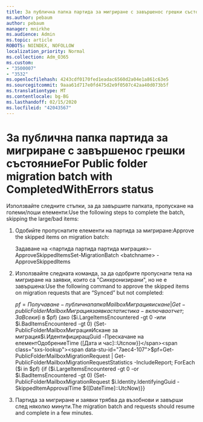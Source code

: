 ```yaml
---
title: За публична папка партида за мигриране с завършенос грешки състояние
ms.author: pebaum
author: pebaum
manager: mnirkhe
ms.audience: Admin
ms.topic: article
ROBOTS: NOINDEX, NOFOLLOW
localization_priority: Normal
ms.collection: Adm_O365
ms.custom:
- "3500007"
- "3532"
ms.openlocfilehash: 4243cdf0170fed1eadac6560d2a04e1a861c63e5
ms.sourcegitcommit: 9aaa61d717e0fd475d2e9f0507c42aa40d073b5f
ms.translationtype: MT
ms.contentlocale: bg-BG
ms.lasthandoff: 02/15/2020
ms.locfileid: "42043567"
---
```

# <a name="for-public-folder-migration-batch-with-completedwitherrors-status"></a><span data-ttu-id="7aec4-102">За публична папка партида за мигриране с завършенос грешки състояние</span><span class="sxs-lookup"><span data-stu-id="7aec4-102">For Public folder migration batch with CompletedWithErrors status</span></span>

<span data-ttu-id="7aec4-103">Използвайте следните стъпки, за да завършите папката, пропускане на големи/лоши елементи:</span><span class="sxs-lookup"><span data-stu-id="7aec4-103">Use the following steps to complete the batch, skipping the large/bad items:</span></span> 
1. <span data-ttu-id="7aec4-104">Одобийте пропуснатите елементи на партида за мигриране:</span><span class="sxs-lookup"><span data-stu-id="7aec4-104">Approve the skipped items on migration batch:</span></span>

    <span data-ttu-id="7aec4-105">Задаване на \<партида партида партида миграция>-ApproveSkippedItems</span><span class="sxs-lookup"><span data-stu-id="7aec4-105">Set-MigrationBatch \<batchname> -ApproveSkippedItems</span></span> 
2. <span data-ttu-id="7aec4-106">Използвайте следната команда, за да одобрите пропуснати тела на мигриране на заявки, които са "Синхронизирани", но не е завършена:</span><span class="sxs-lookup"><span data-stu-id="7aec4-106">Use the following command to approve the skipped items on migration requests that are “Synced” but not completed:</span></span>

    <span data-ttu-id="7aec4-107">$pf=Получаване-публичнапапкаMailboxМиграцияискане | Get-publicFolderMailboxМиграциязаявкастатистика -включваотчет; ЗаВсеки ($i в $pf) {ако ($i.LargeItemsEncountered -gt 0 -или $i.BadItemsEncountered -gt 0) {Set-PublicFolderMailboxМиграцияИскане за миграция$i.ИдентифициращGuid -Прескачане на елементОдобрениеTime ([Дата и час]::Utcnow}}</span><span class="sxs-lookup"><span data-stu-id="7aec4-107">$pf=Get-PublicFolderMailboxMigrationRequest | Get-PublicFolderMailboxMigrationRequestStatistics -IncludeReport; ForEach ($i in $pf) {if ($i.LargeItemsEncountered -gt 0 -or $i.BadItemsEncountered -gt 0) {Set-PublicFolderMailboxMigrationRequest $i.Identity.IdentifyingGuid -SkippedItemApprovalTime $([DateTime]::UtcNow)}}</span></span>
3. <span data-ttu-id="7aec4-108">Партида за мигриране и заявки трябва да възобнови и завърши след няколко минути.</span><span class="sxs-lookup"><span data-stu-id="7aec4-108">The migration batch and requests should resume and complete in a few minutes.</span></span>

